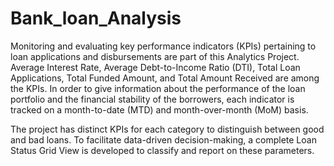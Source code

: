 # Bank_loan_Analysis

Monitoring and evaluating key performance indicators (KPIs) pertaining to loan applications and disbursements are part of this Analytics Project. Average Interest Rate, Average Debt-to-Income Ratio (DTI), Total Loan Applications, Total Funded Amount, and Total Amount Received are among the KPIs. In order to give information about the performance of the loan portfolio and the financial stability of the borrowers, each indicator is tracked on a month-to-date (MTD) and month-over-month (MoM) basis.

The project has distinct KPIs for each category to distinguish between good and bad loans. To facilitate data-driven decision-making, a complete Loan Status Grid View is developed to classify and report on these parameters.
